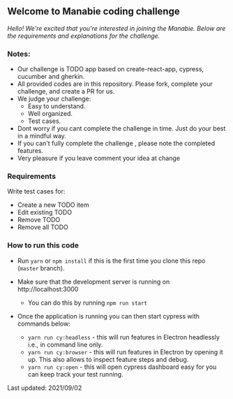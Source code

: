 
## Welcome to Manabie coding challenge

*Hello!*
*We're excited that you're interested in joining the Manabie. Below are the requirements and explanations for the challenge.*

### Notes: 
- Our challenge is TODO app based on create-react-app, cypress, cucumber and gherkin.
- All provided codes are in this repository. Please fork, complete your challenge, and create a PR for us.
- We judge your challenge:
    - Easy to understand.
    - Well organized.
    - Test cases.
- Dont worry if you cant complete the challenge in time. Just do your best in a mindful way.
- If you can't fully complete the challenge , please note the completed features.
- Very pleasure if you leave comment your idea at change
    
### Requirements
Write test cases for:
  - Create a new TODO item
  - Edit existing TODO
  - Remove TODO
  - Remove all TODO

### How to run this code
- Run ```yarn``` or ```npm install``` if this is the first time you clone this repo (`master` branch).

- Make sure that the development server is running on http://localhost:3000
  - You can do this by running `npm run start`

- Once the application is running you can then start cypress with commands below:
  - `yarn run cy:headless` - this will run features in Electron headlessly i.e., in command line only.
  - `yarn run cy:browser` - this will run features in Electron by opening it up. This also allows to inspect feature steps and debug.
  - `yarn run cy:open` - this will open cypress dashboard easy for you can keep track your test running.

Last updated: 2021/09/02
